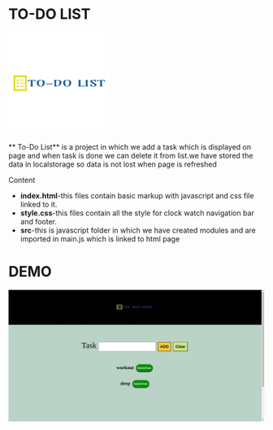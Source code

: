 # TO-DO LIST

<img src='./images/logo.png'>

** To-Do List** is a project in which we add a task which is displayed on page and when task is done we can delete it from list.we have stored the data in localstorage so data is not lost when page is refreshed

Content

- **index.html**-this files contain basic markup with javascript and css file linked to it.
- **style.css**-this files contain all the style for clock watch navigation bar and footer.
- **src**-this is javascript folder in which we have created modules and are imported in main.js which is linked to html page

# DEMO

<img src='./images/banner.jpeg'>
